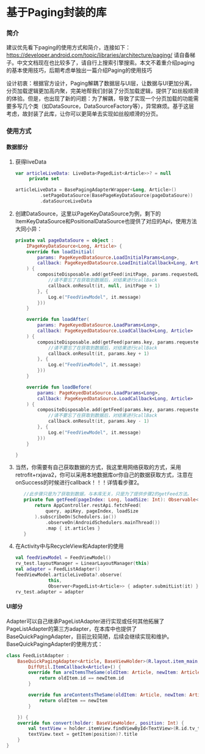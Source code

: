 # 基于Paging封装的库

### 简介

建议优先看下paging的使用方式和简介，连接如下：https://developer.android.com/topic/libraries/architecture/paging/  请自备梯子。中文文档现在也比较多了，请自行上搜索引擎搜索。本文不着重介绍paging的基本使用技巧，后期考虑单独出一篇介绍Paging的使用技巧

设计初衷：根据官方设计，Paging解耦了数据层与UI层，让数据与UI更加分离，分页加载逻辑更加高内聚，完美地帮我们封装了分页加载逻辑，提供了如丝般顺滑的体验。但是，也出现了新的问题：为了解耦，导致了实现一个分页加载的功能需要多写几个类（如DataSource，DataSourceFactory等），异常麻烦。基于这层考虑，故封装了此库，让你可以更简单去实现如丝般顺滑的分页。

### 使用方式

#### 数据部分

1. 获得liveData

   ```kotlin
   var articleLiveData: LiveData<PagedList<Article>>? = null
        private set
   
   articleLiveData = BasePagingAdapterWrapper<Long, Article>()
            .setPageDataSource(BasePageKeyDataSource(pageDataSoure))
            .dataSourceLiveData
   
   ```

2. 创建DataSource，这里以PageKeyDataSource为例，剩下的ItemKeyDataSource和PositionalDataSource也提供了对应的Api，使用方法大同小异：

   ```kotlin
   private val pageDataSoure = object :
       IPageKeyDataSource<Long, Article> {
       override fun loadInitial(
           params: PageKeyedDataSource.LoadInitialParams<Long>,
           callback: PageKeyedDataSource.LoadInitialCallback<Long, Article>
       ) {
           compositeDisposable.add(getFeed(initPage, params.requestedLoadSize).subscribe({
               //请不要忘了在获取到数据后，对结果进行callBack
               callback.onResult(it, null, initPage + 1) 
           }, {
               Log.e("FeedViewModel", it.message)
           }))
       }
   
       override fun loadAfter(
           params: PageKeyedDataSource.LoadParams<Long>,
           callback: PageKeyedDataSource.LoadCallback<Long, Article>
       ) {
           compositeDisposable.add(getFeed(params.key, params.requestedLoadSize).subscribe({
               //请不要忘了在获取到数据后，对结果进行callBack
               callback.onResult(it, params.key + 1)
           }, {
               Log.e("FeedViewModel", it.message)
           }))
       }
   
       override fun loadBefore(
           params: PageKeyedDataSource.LoadParams<Long>,
           callback: PageKeyedDataSource.LoadCallback<Long, Article>
       ) {
           compositeDisposable.add(getFeed(params.key, params.requestedLoadSize).subscribe({
               //请不要忘了在获取到数据后，对结果进行callBack
               callback.onResult(it, params.key - 1)
           }, {
               Log.e("FeedViewModel", it.message)
           }))
       }
   
   } 
   ```

3. 当然，你需要有自己获取数据的方式，我这里用网络获取的方式，采用retrofit+rxjava2，你可以采用本地数据库or你自己的数据获取方式，注意在onSuccess的时候进行callback！！！详情看步骤2。

   ```kotlin
      //此步骤只是为了获取到数据，与本库无关，只是为了提供步骤2的getFeed方法。
      private fun getFeed(pageIndex: Long, loadSize: Int): Observable<List<Article>> {
          return AppController.restApi.fetchFeed(
              query, apiKey, pageIndex, loadSize
          ).subscribeOn(Schedulers.io())
              .observeOn(AndroidSchedulers.mainThread())
              .map { it.articles }
      }
   ```

4. 在Activity中与RecycleView和Adapter的使用

   ```kotlin
   val feedViewModel = FeedViewModel()
   rv_test.layoutManager = LinearLayoutManager(this)
   val adapter = FeedListAdapter()
   feedViewModel.articleLiveData?.observe(
               this,
               Observer<PagedList<Article>> { adapter.submitList(it) })
   rv_test.adapter = adapter
   ```

#### UI部分

Adapter可以自己继承PageListAdapter进行实现或任何其他拓展了PageListAdapter的第三方adapter，在本库中也提供了BaseQuickPagingAdapter，目前比较简陋，后续会继续实现和维护。BaseQuickPagingAdapter的使用方式：

```kotlin
class FeedListAdapter :
    BaseQuickPagingAdapter<Article, BaseViewHolder>(R.layout.item_main, object :
        DiffUtil.ItemCallback<Article>() {
        override fun areItemsTheSame(oldItem: Article, newItem: Article): Boolean {
            return oldItem.id == newItem.id
        }

        override fun areContentsTheSame(oldItem: Article, newItem: Article): Boolean {
            return oldItem == newItem
        }

    }) {
    override fun convert(holder: BaseViewHolder, position: Int) {
        val textView = holder.itemView.findViewById<TextView>(R.id.tv_test)
        textView.text = getItem(position)?.title
    }
}
```